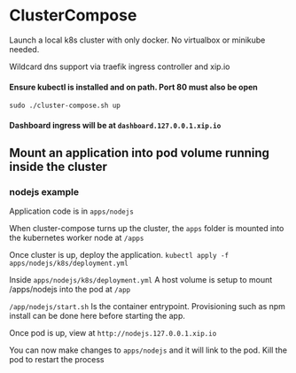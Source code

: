 # ClusterCompose

Launch a local k8s cluster with only docker. No virtualbox or minikube needed.

Wildcard dns support via traefik ingress controller and xip.io



#### Ensure kubectl is installed and on path. Port 80 must also be open

`sudo ./cluster-compose.sh up`

#### Dashboard ingress will be at `dashboard.127.0.0.1.xip.io`

## Mount an application into pod volume running inside the cluster

### nodejs example

Application code is in `apps/nodejs`

When cluster-compose turns up the cluster, the `apps` folder is mounted into the kubernetes worker node at `/apps`

Once cluster is up, deploy the application. `kubectl apply -f apps/nodejs/k8s/deployment.yml`

Inside `apps/nodejs/k8s/deployment.yml` A host volume is setup to mount /apps/nodejs into the pod at `/app`

`/app/nodejs/start.sh` Is the container entrypoint. Provisioning such as npm install can be done here before starting the app.

Once pod is up, view at `http://nodejs.127.0.0.1.xip.io`

You can now make changes to `apps/nodejs` and it will link to the pod. Kill the pod to restart the process

